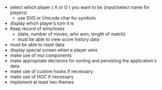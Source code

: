 - select which player ( X or O ) you want to be (input/select name for players)
    - use SVG or Unicode char for  symbols
- display which player’s turn it is
- Keep record of wins/loses 
    - (date, number of moves, who won, length of match)
    - must be able to view score history data
- must be able to reset data
- display special screen when a player wins
- make use of mui components
- make appropriate decisions for sorting and persisting the application's data
- make use of custom hooks if necessary
- make use of HOC if necessary
- implement at least two themes